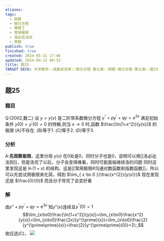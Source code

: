 ```yaml
---
aliases: 
tags:
  - 高数
  - 微分方程
  - 做错了
  - 常用极限
  - 洛必达法则
  - 真题
publish: true
finished: true
created: 2024-05-31 17:46
updated: 2024-09-22 09:33
title: 题25
TARGET DECK: 大学数学::高数武忠祥::微分方程-第七章::例题-微分方程-第七章::题25
---
```

## 题25
### 题目
Q:(2002,数二)
设 $y=y(x)$ 是二阶常系数微分方程 $y^{\prime\prime}+py^{\prime}+qy=e^{3x}$ 满足初始条件 $y(0)=y^{\prime}(0)=0$ 的特解,则当 $x\to0$ 时,函数 $\frac{\ln(1+x^2)}{y(x)}$ 的极限 
(A)不存在.
(B)等于1.
(C)等于2.
(D)等于3.
### 分析
A:**先观察极限**，这里分母 $y(x)$ 在0处是0，同时分子也是0，说明可以用[[洛必达法则]]，但是洛完了以后，分子会变得难看，同时可能面临继续洛的问题 
同时这里发现这是 $\ln(1+x)$ 的结构，这是[[常用极限#沟通对数函数和指数函数]]，所以可以先尝试用极限来化简，得到 $\lim_{ x \to 0 }{\frac{x^{2}}{y(x)}}$
现在发现还是 $\frac{0}{0}$ 而且分子导完了会变好看 
### 解
由$y''+py^{\prime}+qy=\mathrm{e}^{3x}$ 知$y''(x)$连续且$y^{\prime\prime}(0)=1$
$$\lim_{x\to0}\frac{\ln(1+x^2)}{y(x)}=\lim_{x\to0}\frac{x^2}{y(x)}=\lim_{x\to0}\frac{2x}{y^{\prime}(x)}=\lim_{x\to0}\frac{2}{y^{\prime\prime}(x)}=\frac{2}{y^{\prime\prime}(0)}=2\:,$$
故应选(C)，
![](https://img.hwenyi.tech/202404240034997.webp)

